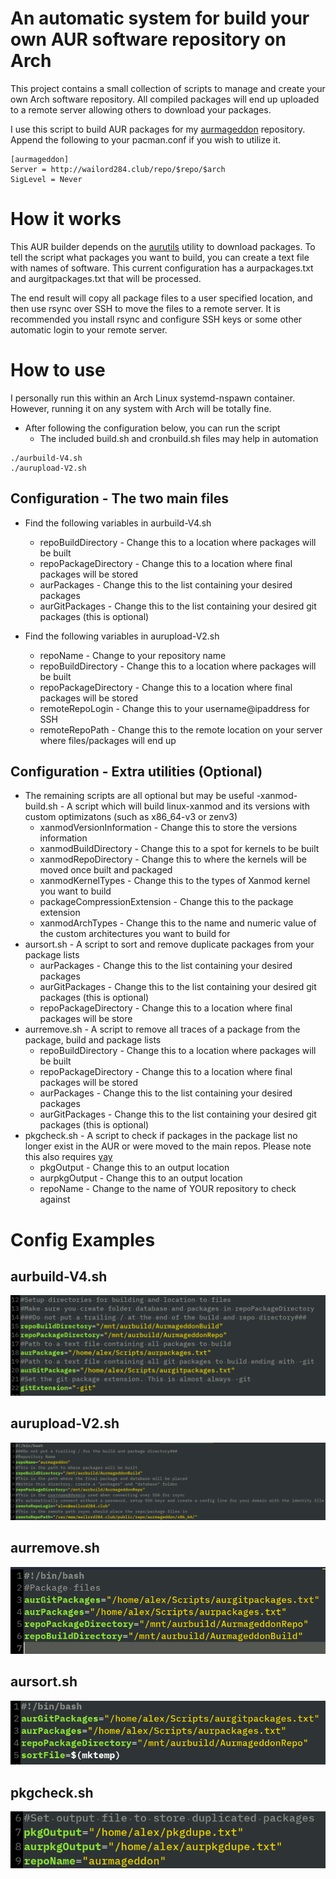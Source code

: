 # An automatic system for build your own AUR software repository on Arch
This project contains a small collection of scripts to manage and create your own Arch software repository. All compiled packages will end up uploaded to a remote server allowing others to download your packages.

I use this script to build AUR packages for my [aurmageddon](https://wailord284.club) repository. Append the following to your pacman.conf if you wish to utilize it.

```
[aurmageddon]
Server = http://wailord284.club/repo/$repo/$arch
SigLevel = Never 
```

# How it works
This AUR builder depends on the [aurutils](https://aur.archlinux.org/packages/aurutils/) utility to download packages. To tell the script what packages you want to build, you can create a text file with names of software. This current configuration has a aurpackages.txt and aurgitpackages.txt that will be processed.

The end result will copy all package files to a user specified location, and then use rsync over SSH to move the files to a remote server. It is recommended you install rsync and configure SSH keys or some other automatic login to your remote server.

# How to use
I personally run this within an Arch Linux systemd-nspawn container. However, running it on any system with Arch will be totally fine.
- After following the configuration below, you can run the script
    * The included build.sh and cronbuild.sh files may help in automation
    
```
./aurbuild-V4.sh
./aurupload-V2.sh
```

## Configuration - The two main files
- Find the following variables in aurbuild-V4.sh
    * repoBuildDirectory - Change this to a location where packages will be built
    * repoPackageDirectory - Change this to a location where final packages will be stored
    * aurPackages - Change this to the list containing your desired packages
    * aurGitPackages - Change this to the list containing your desired git packages (this is optional)

- Find the following variables in aurupload-V2.sh
    * repoName - Change to your repository name
    * repoBuildDirectory - Change this to a location where packages will be built
    * repoPackageDirectory - Change this to a location where final packages will be stored
    * remoteRepoLogin - Change this to your username@ipaddress for SSH
    * remoteRepoPath - Change this to the remote location on your server where files/packages will end up

## Configuration - Extra utilities (Optional)
- The remaining scripts are all optional but may be useful
-xanmod-build.sh - A script which will build linux-xanmod and its versions with custom optimizatons (such as x86_64-v3 or zenv3)
    * xanmodVersionInformation - Change this to store the versions information
    * xanmodBuildDirectory - Change this to a spot for kernels to be built
    * xanmodRepoDirectory - Change this to where the kernels will be moved once built and packaged
    * xanmodKernelTypes - Change this to the types of Xanmod kernel you want to build
    * packageCompressionExtension - Change this to the package extension
    * xanmodArchTypes - Change this to the name and numeric value of the custom architectures you want to build for
- aursort.sh - A script to sort and remove duplicate packages from your package lists
    * aurPackages - Change this to the list containing your desired packages
    * aurGitPackages - Change this to the list containing your desired git packages (this is optional)
    * repoPackageDirectory - Change this to a location where final packages will be store
- aurremove.sh - A script to remove all traces of a package from the package, build and package lists
    * repoBuildDirectory - Change this to a location where packages will be built
    * repoPackageDirectory - Change this to a location where final packages will be stored
    * aurPackages - Change this to the list containing your desired packages
    * aurGitPackages - Change this to the list containing your desired git packages (this is optional)
- pkgcheck.sh - A script to check if packages in the package list no longer exist in the AUR or were moved to the main repos. Please note this also requires [yay](https://aur.archlinux.org/packages/yay/)
    * pkgOutput - Change this to an output location
    * aurpkgOutput - Change this to an output location
    * repoName - Change to the name of YOUR repository to check against

# Config Examples

## aurbuild-V4.sh
![aurbuild](/images/aurbuild.png)

## aurupload-V2.sh
![aurupload](/images/aurupload.png)

## aurremove.sh
![aurremove](/images/aurremove.png)

## aursort.sh
![aursort](/images/aursort.png)

## pkgcheck.sh
![pkgcheck](/images/pkgcheck.png)
